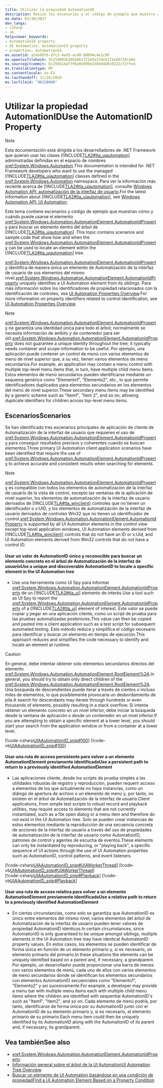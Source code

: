 ```yaml
---
title: Utilizar la propiedad AutomationID
description: Revise los escenarios y el código de ejemplo que muestra cómo y Cuándo usar la propiedad AutomationID para buscar un elemento dentro del árbol de automatización de la interfaz de usuario.
ms.date: 03/30/2017
dev_langs:
- csharp
- vb
helpviewer_keywords:
- AutomationId property
- UI Automation, AutomationId property
- properties, AutomationId
ms.assetid: a24e807b-d7c3-4e93-ac48-80094c4e1c90
ms.openlocfilehash: 91254903b3481861f21d5e2f4e51f1e50726c46b
ms.sourcegitcommit: bc293b14af795e0e999e3304dd40c0222cf2ffe4
ms.translationtype: MT
ms.contentlocale: es-ES
ms.lasthandoff: 11/26/2020
ms.locfileid: "96258600"
---
```

# <a name="use-the-automationid-property"></a><span data-ttu-id="f5393-103">Utilizar la propiedad AutomationID</span><span class="sxs-lookup"><span data-stu-id="f5393-103">Use the AutomationID Property</span></span>

> [!NOTE]
> <span data-ttu-id="f5393-104">Esta documentación está dirigida a los desarrolladores de .NET Framework que quieran usar las clases [!INCLUDE[TLA2#tla_uiautomation](../../../includes/tla2sharptla-uiautomation-md.md)] administradas definidas en el espacio de nombres <xref:System.Windows.Automation>.</span><span class="sxs-lookup"><span data-stu-id="f5393-104">This documentation is intended for .NET Framework developers who want to use the managed [!INCLUDE[TLA2#tla_uiautomation](../../../includes/tla2sharptla-uiautomation-md.md)] classes defined in the <xref:System.Windows.Automation> namespace.</span></span> <span data-ttu-id="f5393-105">Para ver la información más reciente acerca de [!INCLUDE[TLA2#tla_uiautomation](../../../includes/tla2sharptla-uiautomation-md.md)], consulte [Windows Automation API: automatización de la interfaz de usuario](/windows/win32/winauto/entry-uiauto-win32).</span><span class="sxs-lookup"><span data-stu-id="f5393-105">For the latest information about [!INCLUDE[TLA2#tla_uiautomation](../../../includes/tla2sharptla-uiautomation-md.md)], see [Windows Automation API: UI Automation](/windows/win32/winauto/entry-uiauto-win32).</span></span>  
  
 <span data-ttu-id="f5393-106">Este tema contiene escenarios y código de ejemplo que muestran cómo y cuándo puede usarse el elemento <xref:System.Windows.Automation.AutomationElement.AutomationIdProperty> para buscar un elemento dentro del árbol de [!INCLUDE[TLA2#tla_uiautomation](../../../includes/tla2sharptla-uiautomation-md.md)] .</span><span class="sxs-lookup"><span data-stu-id="f5393-106">This topic contains scenarios and sample code that show how and when the <xref:System.Windows.Automation.AutomationElement.AutomationIdProperty> can be used to locate an element within the [!INCLUDE[TLA2#tla_uiautomation](../../../includes/tla2sharptla-uiautomation-md.md)] tree.</span></span>  
  
 <span data-ttu-id="f5393-107"><xref:System.Windows.Automation.AutomationElement.AutomationIdProperty> identifica de manera única un elemento de Automatización de la interfaz de usuario de sus elementos del mismo nivel.</span><span class="sxs-lookup"><span data-stu-id="f5393-107"><xref:System.Windows.Automation.AutomationElement.AutomationIdProperty> uniquely identifies a UI Automation element from its siblings.</span></span> <span data-ttu-id="f5393-108">Para más información sobre los identificadores de propiedad relacionados con la identificación de controles, vea [UI Automation Properties Overview](ui-automation-properties-overview.md).</span><span class="sxs-lookup"><span data-stu-id="f5393-108">For more information on property identifiers related to control identification, see [UI Automation Properties Overview](ui-automation-properties-overview.md).</span></span>  
  
> [!NOTE]
> <span data-ttu-id="f5393-109"><xref:System.Windows.Automation.AutomationElement.AutomationIdProperty> no garantiza una identidad única para todo el árbol; normalmente se necesita información de ámbito y de contenedor para ser útil.</span><span class="sxs-lookup"><span data-stu-id="f5393-109"><xref:System.Windows.Automation.AutomationElement.AutomationIdProperty> does not guarantee a unique identity throughout the tree; it typically needs container and scope information to be useful.</span></span> <span data-ttu-id="f5393-110">Por ejemplo, una aplicación puede contener un control de menú con varios elementos de menú de nivel superior que, a su vez, tienen varios elementos de menú secundarios.</span><span class="sxs-lookup"><span data-stu-id="f5393-110">For example, an application may contain a menu control with multiple top-level menu items that, in turn, have multiple child menu items.</span></span> <span data-ttu-id="f5393-111">Estos elementos de menú secundarios pueden identificarse mediante un esquema genérico como "Elemento1", "Elemento2", etc., lo que permite identificadores duplicados para elementos secundarios en los elementos del menú de nivel superior.</span><span class="sxs-lookup"><span data-stu-id="f5393-111">These secondary menu items may be identified by a generic scheme such as "Item1", "Item 2", and so on, allowing duplicate identifiers for children across top-level menu items.</span></span>  
  
## <a name="scenarios"></a><span data-ttu-id="f5393-112">Escenarios</span><span class="sxs-lookup"><span data-stu-id="f5393-112">Scenarios</span></span>  

 <span data-ttu-id="f5393-113">Se han identificado tres escenarios principales de aplicación de cliente de Automatización de la interfaz de usuario que requieren el uso de <xref:System.Windows.Automation.AutomationElement.AutomationIdProperty> para conseguir resultados precisos y coherentes cuando se buscan elementos.</span><span class="sxs-lookup"><span data-stu-id="f5393-113">Three primary UI Automation client application scenarios have been identified that require the use of <xref:System.Windows.Automation.AutomationElement.AutomationIdProperty> to achieve accurate and consistent results when searching for elements.</span></span>  
  
> [!NOTE]
> <span data-ttu-id="f5393-114"><xref:System.Windows.Automation.AutomationElement.AutomationIdProperty> es compatible con todos los elementos de automatización de la interfaz de usuario de la vista de control, excepto las ventanas de la aplicación de nivel superior, los elementos de automatización de la interfaz de usuario derivados de [!INCLUDE[TLA#tla_winclient](../../../includes/tlasharptla-winclient-md.md)] controles que no tienen un identificador o x:UID, y los elementos de automatización de la interfaz de usuario derivados de controles Win32 que no tienen un identificador de control.</span><span class="sxs-lookup"><span data-stu-id="f5393-114"><xref:System.Windows.Automation.AutomationElement.AutomationIdProperty> is supported by all UI Automation elements in the control view except top-level application windows, UI Automation elements derived from [!INCLUDE[TLA#tla_winclient](../../../includes/tlasharptla-winclient-md.md)] controls that do not have an ID or x:Uid, and UI Automation elements derived from Win32 controls that do not have a control ID.</span></span>  
  
#### <a name="use-a-unique-and-discoverable-automationid-to-locate-a-specific-element-in-the-ui-automation-tree"></a><span data-ttu-id="f5393-115">Usar un valor de AutomationID único y reconocible para buscar un elemento concreto en el árbol de Automatización de la interfaz de usuario</span><span class="sxs-lookup"><span data-stu-id="f5393-115">Use a unique and discoverable AutomationID to locate a specific element in the UI Automation tree</span></span>  
  
- <span data-ttu-id="f5393-116">Use una herramienta como UI Spy para informar <xref:System.Windows.Automation.AutomationElement.AutomationIdProperty> de un [!INCLUDE[TLA2#tla_ui](../../../includes/tla2sharptla-ui-md.md)] elemento de interés.</span><span class="sxs-lookup"><span data-stu-id="f5393-116">Use a tool such as UI Spy to report the <xref:System.Windows.Automation.AutomationElement.AutomationIdProperty> of a [!INCLUDE[TLA2#tla_ui](../../../includes/tla2sharptla-ui-md.md)] element of interest.</span></span> <span data-ttu-id="f5393-117">Este valor se puede copiar y pegar en una aplicación cliente, como un script de prueba para las pruebas automatizadas posteriores.</span><span class="sxs-lookup"><span data-stu-id="f5393-117">This value can then be copied and pasted into a client application such as a test script for subsequent automated testing.</span></span> <span data-ttu-id="f5393-118">Este método reduce y simplifica el código necesario para identificar y buscar un elemento en tiempo de ejecución.</span><span class="sxs-lookup"><span data-stu-id="f5393-118">This approach reduces and simplifies the code necessary to identify and locate an element at runtime.</span></span>  
  
> [!CAUTION]
> <span data-ttu-id="f5393-119">En general, debe intentar obtener solo elementos secundarios directos del elemento <xref:System.Windows.Automation.AutomationElement.RootElement%2A>.</span><span class="sxs-lookup"><span data-stu-id="f5393-119">In general, you should try to obtain only direct children of the <xref:System.Windows.Automation.AutomationElement.RootElement%2A>.</span></span> <span data-ttu-id="f5393-120">Una búsqueda de descendientes puede iterar a través de cientos o incluso miles de elementos, lo que posiblemente provocaría un desbordamiento de pila.</span><span class="sxs-lookup"><span data-stu-id="f5393-120">A search for descendants may iterate through hundreds or even thousands of elements, possibly resulting in a stack overflow.</span></span> <span data-ttu-id="f5393-121">Si intenta obtener un elemento concreto en un nivel inferior, debe iniciar la búsqueda desde la ventana de aplicación o desde un contenedor en un nivel inferior.</span><span class="sxs-lookup"><span data-stu-id="f5393-121">If you are attempting to obtain a specific element at a lower level, you should start your search from the application window or from a container at a lower level.</span></span>  
  
 [!code-csharp[UIAAutomationID_snip#100](../../../samples/snippets/csharp/VS_Snippets_Wpf/UIAAutomationID_snip/CSharp/FindByAutomationID.xaml.cs#100)]
 [!code-vb[UIAAutomationID_snip#100](../../../samples/snippets/visualbasic/VS_Snippets_Wpf/UIAAutomationID_snip/VisualBasic/FindByAutomationID.xaml.vb#100)]  
  
#### <a name="use-a-persistent-path-to-return-to-a-previously-identified-automationelement"></a><span data-ttu-id="f5393-122">Usar una ruta de acceso persistente para volver a un elemento AutomationElement previamente identificado</span><span class="sxs-lookup"><span data-stu-id="f5393-122">Use a persistent path to return to a previously identified AutomationElement</span></span>  
  
- <span data-ttu-id="f5393-123">Las aplicaciones cliente, desde los scripts de prueba simples a las utilidades robustas de registro y reproducción, pueden requerir acceso a elementos de los que actualmente no haya instancias, como un diálogo de apertura de archivo o un elemento de menú y, por tanto, no existen en el árbol de Automatización de la interfaz de usuario.</span><span class="sxs-lookup"><span data-stu-id="f5393-123">Client applications, from simple test scripts to robust record and playback utilities, may require access to elements that are not currently instantiated, such as a file open dialog or a menu item and therefore do not exist in the UI Automation tree.</span></span> <span data-ttu-id="f5393-124">Solo se pueden crear instancias de estos elementos mediante la reproducción de una secuencia concreta de acciones de la interfaz de usuario a través del uso de propiedades de automatización de la interfaz de usuario como AutomationID, patrones de control y agentes de escucha de eventos.</span><span class="sxs-lookup"><span data-stu-id="f5393-124">These elements can only be instantiated by reproducing, or "playing back", a specific sequence of UI actions through the use of UI Automation properties such as AutomationID, control patterns, and event listeners.</span></span>
  
 [!code-csharp[UIAAutomationID_snip#UIAWorkerThread](../../../samples/snippets/csharp/VS_Snippets_Wpf/UIAAutomationID_snip/CSharp/FindByAutomationID.xaml.cs#uiaworkerthread)]
 [!code-vb[UIAAutomationID_snip#UIAWorkerThread](../../../samples/snippets/visualbasic/VS_Snippets_Wpf/UIAAutomationID_snip/VisualBasic/FindByAutomationID.xaml.vb#uiaworkerthread)]  
[!code-csharp[UIAAutomationID_snip#Playback](../../../samples/snippets/csharp/VS_Snippets_Wpf/UIAAutomationID_snip/CSharp/FindByAutomationID.xaml.cs#playback)]
[!code-vb[UIAAutomationID_snip#Playback](../../../samples/snippets/visualbasic/VS_Snippets_Wpf/UIAAutomationID_snip/VisualBasic/FindByAutomationID.xaml.vb#playback)]  
  
#### <a name="use-a-relative-path-to-return-to-a-previously-identified-automationelement"></a><span data-ttu-id="f5393-125">Usar una ruta de acceso relativa para volver a un elemento AutomationElement previamente identificado</span><span class="sxs-lookup"><span data-stu-id="f5393-125">Use a relative path to return to a previously identified AutomationElement</span></span>  
  
- <span data-ttu-id="f5393-126">En ciertas circunstancias, como solo se garantiza que AutomationID es único entre elementos del mismo nivel, varios elementos del árbol de Automatización de la interfaz de usuario pueden tener valores de propiedad AutomationID idénticos.</span><span class="sxs-lookup"><span data-stu-id="f5393-126">In certain circumstances, since AutomationID is only guaranteed to be unique amongst siblings, multiple elements in the UI Automation tree may have identical AutomationID property values.</span></span> <span data-ttu-id="f5393-127">En estos casos, los elementos se pueden identificar de forma única en función de un elemento primario y, si es necesario, un elemento primario del primario.</span><span class="sxs-lookup"><span data-stu-id="f5393-127">In these situations the elements can be uniquely identified based on a parent and, if necessary, a grandparent.</span></span> <span data-ttu-id="f5393-128">Por ejemplo, un desarrollador puede proporcionar una barra de menús con varios elementos de menú, cada uno de ellos con varios elementos de menú secundarios donde se identifican los elementos secundarios con elementos AutomationID secuenciales como "Elemento1", "Elemento2" y así sucesivamente.</span><span class="sxs-lookup"><span data-stu-id="f5393-128">For example, a developer may provide a menu bar with multiple menu items each with multiple child menu items where the children are identified with sequential AutomationID's such as "Item1", "Item2", and so on.</span></span> <span data-ttu-id="f5393-129">Cada elemento de menú podría, por tanto, identificarse de forma única por su AutomationID junto con el AutomationID de su elemento primario y, si es necesario, el elemento primario de su primario.</span><span class="sxs-lookup"><span data-stu-id="f5393-129">Each menu item could then be uniquely identified by its AutomationID along with the AutomationID of its parent and, if necessary, its grandparent.</span></span>  
  
## <a name="see-also"></a><span data-ttu-id="f5393-130">Vea también</span><span class="sxs-lookup"><span data-stu-id="f5393-130">See also</span></span>

- <xref:System.Windows.Automation.AutomationElement.AutomationIdProperty>
- [<span data-ttu-id="f5393-131">Información general sobre el árbol de la UI Automation</span><span class="sxs-lookup"><span data-stu-id="f5393-131">UI Automation Tree Overview</span></span>](ui-automation-tree-overview.md)
- [<span data-ttu-id="f5393-132">Buscar un elemento de UI Automation basándose en una condición de propiedad</span><span class="sxs-lookup"><span data-stu-id="f5393-132">Find a UI Automation Element Based on a Property Condition</span></span>](find-a-ui-automation-element-based-on-a-property-condition.md)
